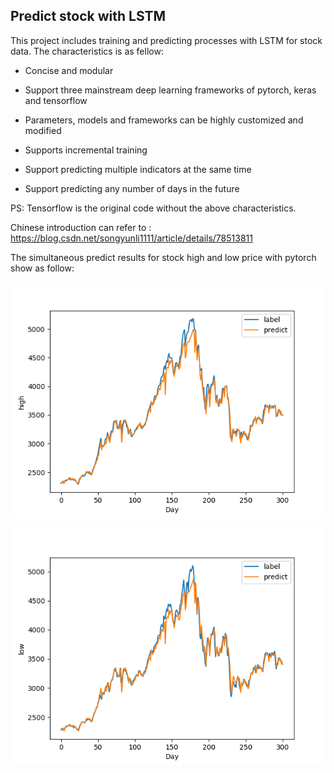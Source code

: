 ## Predict stock with LSTM

This project includes training and predicting processes with LSTM for stock data. The characteristics is as fellow: 

- Concise and modular
- Support three mainstream deep learning frameworks of pytorch, keras and tensorflow
- Parameters, models and frameworks can be highly customized and modified
- Supports incremental training
- Support predicting multiple indicators at the same time

- Support predicting any number of days in the future

PS: Tensorflow is the original code without the above characteristics.

Chinese introduction can refer to : <https://blog.csdn.net/songyunli1111/article/details/78513811>



The simultaneous predict results for stock high and low price with pytorch show as follow:

![](./figure/predict_high_with_pytorch.png)

![](./figure/predict_low_with_pytorch.png)